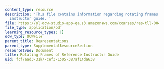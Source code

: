 ```yaml
---
content_type: resource
description: 'This file contains information regarding rotating frames of reference
  instructor guide. '
file: https://ol-ocw-studio-app-qa.s3.amazonaws.com/courses/res-tll-004-stem-concept-videos-fall-2013/fcf7aad331b7cef31505387af14da638_MITRES_TLL-004F13_RotGuide.pdf
file_type: application/pdf
learning_resource_types: []
ocw_type: OCWFile
parent_title: Representations
parent_type: SupplementalResourceSection
resourcetype: Document
title: Rotating Frames of Reference Instructor Guide
uid: fcf7aad3-31b7-cef3-1505-387af14da638
---
```

